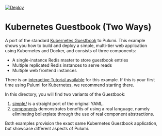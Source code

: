 [![Deploy](https://get.pulumi.com/new/button.svg)](https://app.pulumi.com/new?template=https://github.com/pulumi/examples/tree/master/kubernetes-ts-guestbook/components)

# Kubernetes Guestbook (Two Ways)

A port of the standard [Kubernetes Guestbook](https://kubernetes.io/docs/tutorials/stateless-application/guestbook/)
to Pulumi. This example shows you how to build and deploy a simple, multi-tier web application using Kubernetes and
Docker, and consists of three components:

* A single-instance Redis master to store guestbook entries
* Multiple replicated Redis instances to serve reads
* Multiple web frontend instances

There is an [interactive Tutorial available](https://pulumi.io/quickstart/kubernetes/tutorial-guestbook.html) for
this example. If this is your first time using Pulumi for Kubernetes, we recommend starting there.

In this directory, you will find two variants of the Guestbook:

1. [simple/](./simple) is a straight port of the original YAML.
2. [components](./components) demonstrates benefits of using a real language, namely eliminating boilerplate through
   the use of real component abstractions.

Both examples provision the exact same Kubernetes Guestbook application, but showcase different aspects of Pulumi.
